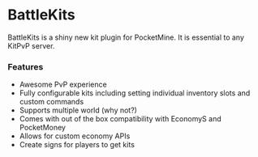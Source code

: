 BattleKits
==========

BattleKits is a shiny new kit plugin for PocketMine. It is essential to any KitPvP server. 

### Features
* Awesome PvP experience
* Fully configurable kits including setting individual inventory slots and custom commands
* Supports multiple world (why not?)
* Comes with out of the box compatibility with EconomyS and PocketMoney
* Allows for custom economy APIs
* Create signs for players to get kits

